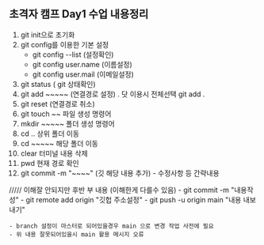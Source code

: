 ## 초격자 캠프 Day1 수업 내용정리

1. git init으로 초기화
2. git config를 이용한 기본 설정
   - git config --list (설정확인)
   - git config user.name (이름설정)
   - git config user.mail (이메일설정)
3. git status ( git 상태확인)
4. git add ~~~~~ (연결경로 설정) . 닷 이용시 전체선택 git add .
5. git reset (연결경로 취소)
6. git touch ~~ 파일 생성 명령어
7. mkdir ~~~~~ 폴더 생성 명령어
8. cd .. 상위 폴더 이동
9. cd ~~~~~ 해당 폴더 이동
10. clear 터미널 내용 삭제
11. pwd 현재 경로 확인
12. git commit -m "~~~~" (깃 해당 내용 추가) - 수정사항 등 간략내용


///// 이해잘 안되지만 후반 부 내용 (이해한게 다를수 있음)
    - git commit -m "내용작성"
    - git remote add origin "깃헙 주소설정"
    - git push -u origin main "내용 내보내기"

    - branch 설정이 마스터로 되어있을경우 main 으로 변경 작업 사전에 필요
    - 위 내용 잘못되어있을시 main 활용 메시지 오류